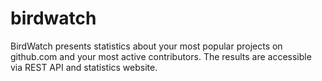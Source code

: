 # birdwatch
BirdWatch presents statistics about your most popular projects on github.com and your most active contributors. The results are accessible via REST API and statistics website.
